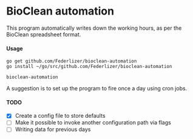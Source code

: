 # BioClean automation
This program automatically writes down the working hours, as per the BioClean spreadsheet format.
#### Usage
```
go get github.com/Federlizer/bioclean-automation
go install ~/go/src/github.com/Federlizer/bioclean-automation

bioclean-automation
```

A suggestion is to set up the program to fire once a day using cron jobs.

#### TODO
- [X] Create a config file to store defaults
- [ ] Make it possible to invoke another configuration path via flags
- [ ] Writing data for previous days
